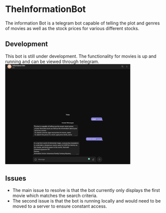 # TheInformationBot
The information Bot is a telegram bot capable of telling the plot and genres of movies as well as the stock prices for various different stocks. 

## Development
This bot is still under development. The functionality for movies is up and running and can be viewed through telegram. 
<img src="theInformationBot.png" width="400">

## Issues
- The main issue to resolve is that the bot currently only displays the first movie which matches the search criteria.
- The second issue is that the bot is running locally and would need to be moved to a server to ensure constant access.
